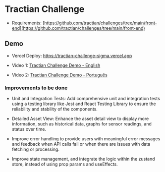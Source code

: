 # Tractian Challenge

- Requirements: [https://github.com/tractian/challenges/tree/main/front-end](https://github.com/tractian/challenges/tree/main/front-end)

## Demo

- Vercel Deploy: https://tractian-challenge-sigma.vercel.app

- Video 1: [Tractian Challenge Demo - English](https://www.loom.com/share/bcdea8fccc5f4f4fa6f9420c4db48b00?sid=d04fcca2-d45c-4cb5-9de1-e48c6baca28a)

- Video 2: [Tractian Challenge Demo - Português](https://www.loom.com/share/efb75734e7aa41c8981c9cf1827d952f?sid=12a165bb-d78a-4373-aa01-19413836b46e)

### Improvements to be done

- Unit and Integration Tests: Add comprehensive unit and integration tests using a testing library like Jest and React Testing Library to ensure the reliability and stability of the components.

- Detailed Asset View: Enhance the asset detail view to display more information, such as historical data, graphs for sensor readings, and status over time.

- Improve error handling to provide users with meaningful error messages and feedback when API calls fail or when there are issues with data fetching or processing.

- Improve state management, and integrate the logic within the zustand store, instead of using prop params and useEffects.
